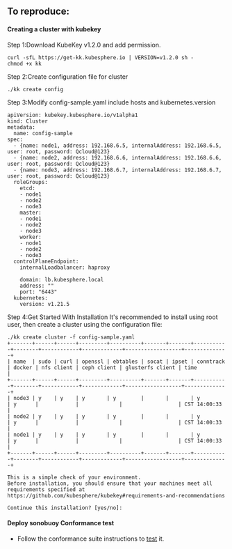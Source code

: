 ## To reproduce:
#### Creating a cluster with kubekey

Step 1:Download KubeKey v1.2.0 and add permission.
```
curl -sfL https://get-kk.kubesphere.io | VERSION=v1.2.0 sh -
chmod +x kk
```

Step 2:Create configuration file for cluster
```
./kk create config
```

Step 3:Modify config-sample.yaml include hosts and kubernetes.version
```
apiVersion: kubekey.kubesphere.io/v1alpha1
kind: Cluster
metadata:
  name: config-sample
spec:
  - {name: node1, address: 192.168.6.5, internalAddress: 192.168.6.5, user: root, password: Qcloud@123}
  - {name: node2, address: 192.168.6.6, internalAddress: 192.168.6.6, user: root, password: Qcloud@123}
  - {name: node3, address: 192.168.6.7, internalAddress: 192.168.6.7, user: root, password: Qcloud@123}
  roleGroups:
    etcd:
    - node1
    - node2
    - node3
    master: 
    - node1
    - node2
    - node3
    worker:
    - node1
    - node2
    - node3
  controlPlaneEndpoint:
    internalLoadbalancer: haproxy
    
    domain: lb.kubesphere.local
    address: ""
    port: "6443"
  kubernetes:
    version: v1.21.5
```

Step 4:Get Started With Installation
It's recommended to install using root user, then create a cluster using the configuration file:
```
./kk create cluster -f config-sample.yaml
+-------+------+------+---------+----------+-------+-------+-----------+--------+------------+-------------+------------------+--------------+
| name  | sudo | curl | openssl | ebtables | socat | ipset | conntrack | docker | nfs client | ceph client | glusterfs client | time         |
+-------+------+------+---------+----------+-------+-------+-----------+--------+------------+-------------+------------------+--------------+
| node3 | y    | y    | y       | y        |       |       | y         | y      |            |             |                  | CST 14:00:33 |
| node2 | y    | y    | y       | y        |       |       | y         | y      |            |             |                  | CST 14:00:33 |
| node1 | y    | y    | y       | y        |       |       | y         | y      |            |             |                  | CST 14:00:33 |
+-------+------+------+---------+----------+-------+-------+-----------+--------+------------+-------------+------------------+--------------+

This is a simple check of your environment.
Before installation, you should ensure that your machines meet all requirements specified at
https://github.com/kubesphere/kubekey#requirements-and-recommendations

Continue this installation? [yes/no]:
```

#### Deploy sonobuoy Conformance test
* Follow the conformance suite instructions to [test](https://github.com/cncf/k8s-conformance/blob/master/instructions.md) it.